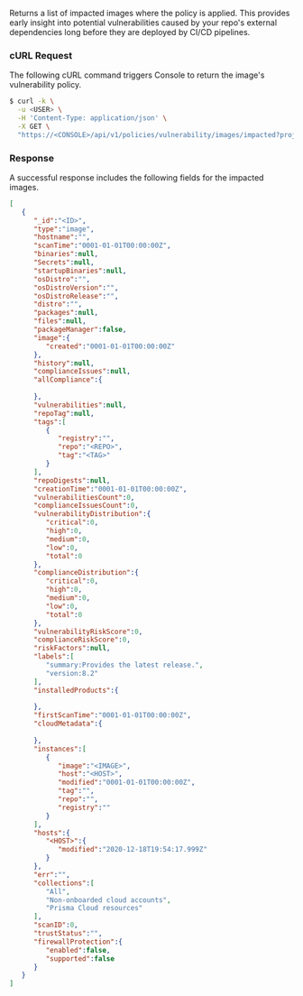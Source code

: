 Returns a list of impacted images where the policy is applied. This provides early insight into potential vulnerabilities caused by your repo's external dependencies long before they are deployed by CI/CD pipelines.

### cURL Request

The following cURL command triggers Console to return the image's vulnerability policy. 

```bash
$ curl -k \
  -u <USER> \
  -H 'Content-Type: application/json' \
  -X GET \
  "https://<CONSOLE>/api/v1/policies/vulnerability/images/impacted?project=<PROJECT>&ruleName=<RULE>"
```

### Response 

A successful response includes the following fields for the impacted images.

```json
[
   {
      "_id":"<ID>",
      "type":"image",
      "hostname":"",
      "scanTime":"0001-01-01T00:00:00Z",
      "binaries":null,
      "Secrets":null,
      "startupBinaries":null,
      "osDistro":"",
      "osDistroVersion":"",
      "osDistroRelease":"",
      "distro":"",
      "packages":null,
      "files":null,
      "packageManager":false,
      "image":{
         "created":"0001-01-01T00:00:00Z"
      },
      "history":null,
      "complianceIssues":null,
      "allCompliance":{
         
      },
      "vulnerabilities":null,
      "repoTag":null,
      "tags":[
         {
            "registry":"",
            "repo":"<REPO>",
            "tag":"<TAG>"
         }
      ],
      "repoDigests":null,
      "creationTime":"0001-01-01T00:00:00Z",
      "vulnerabilitiesCount":0,
      "complianceIssuesCount":0,
      "vulnerabilityDistribution":{
         "critical":0,
         "high":0,
         "medium":0,
         "low":0,
         "total":0
      },
      "complianceDistribution":{
         "critical":0,
         "high":0,
         "medium":0,
         "low":0,
         "total":0
      },
      "vulnerabilityRiskScore":0,
      "complianceRiskScore":0,
      "riskFactors":null,
      "labels":[
         "summary:Provides the latest release.",
         "version:8.2"
      ],
      "installedProducts":{
         
      },
      "firstScanTime":"0001-01-01T00:00:00Z",
      "cloudMetadata":{
         
      },
      "instances":[
         {
            "image":"<IMAGE>",
            "host":"<HOST>",
            "modified":"0001-01-01T00:00:00Z",
            "tag":"",
            "repo":"",
            "registry":""
         }
      ],
      "hosts":{
         "<HOST>":{
            "modified":"2020-12-18T19:54:17.999Z"
         }
      },
      "err":"",
      "collections":[
         "All",
         "Non-onboarded cloud accounts",
         "Prisma Cloud resources"
      ],
      "scanID":0,
      "trustStatus":"",
      "firewallProtection":{
         "enabled":false,
         "supported":false
      }
   }
]
```
